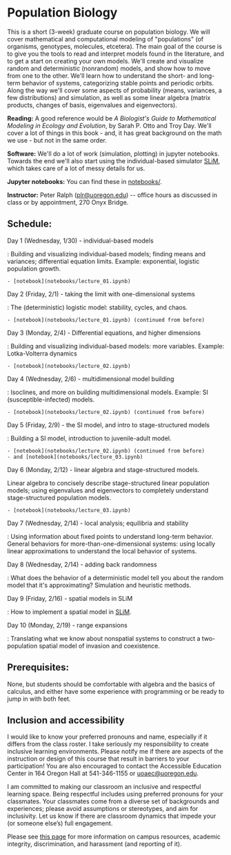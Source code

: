 # Population Biology

This is a short (3-week) graduate course on population biology.
We will cover mathematical and computational modeling of "populations"
(of organisms, genotypes, molecules, etcetera).
The main goal of the course is to give you the tools to
read and interpret models found in the literature,
and to get a start on creating your own models.
We'll create and visualize random and deterministic (nonrandom) models,
and show how to move from one to the other.
We'll learn how to understand the short- and long-term behavior of systems,
categorizing stable points and periodic orbits.
Along the way we'll cover 
some aspects of probability (means, variances, a few distributions) and simulation,
as well as some linear algebra (matrix products, changes of basis, eigenvalues and eigenvectors).

**Reading:** 
A good reference would be *A Biologist's Guide to Mathematical Modeling in Ecology and Evolution*, by Sarah P. Otto and Troy Day.
We'll cover a lot of things in this book - and, it has great background on the math we use - but not in the same order.

**Software:**
We'll do a lot of work (simulation, plotting) in jupyter notebooks.
Towards the end we'll also start using the individual-based simulator [SLiM](https://messerlab.org/slim/),
which takes care of a lot of messy details for us.

**Jupyter notebooks:**
You can find these in [notebooks/](notebooks/).

**Instructor:**
Peter Ralph (plr@uoregon.edu) -- office hours as discussed in class
or by appointment, 270 Onyx Bridge.

## Schedule:

Day 1 (Wednesday, 1/30) - individual-based models

: Building and visualizing individual-based models; finding means and variances;
    differential equation limits.
    Example: exponential, logistic population growth.

    - [notebook](notebooks/lecture_01.ipynb)

Day 2 (Friday, 2/1) - taking the limit with one-dimensional systems

: The (deterministic) logistic model: stability, cycles, and chaos.

    - [notebook](notebooks/lecture_01.ipynb) (continued from before)

Day 3 (Monday, 2/4) - Differential equations, and higher dimensions

: Building and visualizing individual-based models: more variables.
    Example: Lotka-Volterra dynamics

    - [notebook](notebooks/lecture_02.ipynb)

Day 4 (Wednesday, 2/6) - multidimensional model building

: Isoclines, and more on building multidimensional models.
    Example: SI (susceptible-infected) models.

    - [notebook](notebooks/lecture_02.ipynb) (continued from before)

Day 5 (Friday, 2/9) - the SI model, and intro to stage-structured models

: Building a SI model, introduction to juvenile-adult model.

    - [notebook](notebooks/lecture_02.ipynb) (continued from before)
    - and [notebook](notebooks/lecture_03.ipynb)

Day 6 (Monday, 2/12) - linear algebra and stage-structured models.

Linear algebra to concisely describe stage-structured linear population models;
    using eigenvalues and eigenvectors to completely
    understand stage-structured population models.

    - [notebook](notebooks/lecture_03.ipynb)

Day 7 (Wednesday, 2/14) - local analysis; equilibria and stability

: Using information about fixed points to understand long-term behavior.
    General behaviors for more-than-one-dimensional systems:
    using locally linear approximations to understand
    the local behavior of systems.

Day 8 (Wednesday, 2/14) - adding back randomness

: What does the behavior of a deterministic model tell you about the random model
    that it's approximating? Simulation and heuristic methods.

Day 9 (Friday, 2/16) - spatial models in SLiM

: How to implement a spatial model in [SLiM](https://messerlab.org/slim/).

Day 10 (Monday, 2/19) - range expansions

: Translating what we know about nonspatial systems
    to construct a two-population spatial model
    of invasion and coexistence.

## Prerequisites:

None, but students should be comfortable with algebra and the basics of calculus,
and either have some experience with programming or be ready to jump in with both feet.

## Inclusion and accessibility

I would like to know your preferred pronouns and name,
especially if it differs from the class roster.
I take seriously my responsibility to create inclusive learning environments.
Please notify me if there are aspects of the instruction or design of this
course that result in barriers to your participation! You are also encouraged
to contact the Accessible Education Center in 164 Oregon Hall at 541-346-1155
or uoaec@uoregon.edu.

I am committed to making our classroom an inclusive and respectful learning space.
Being respectful includes using preferred pronouns for your classmates.
Your classmates come from a diverse set of backgrounds and experiences;
please avoid assumptions or stereotypes, and aim for inclusivity.
Let us know if there are classroom dynamics that impede your (or someone else’s) full engagement. 

Please see [this page](policies.html) for more information on
campus resources, academic integrity, discrimination, and harassment (and reporting of it).

